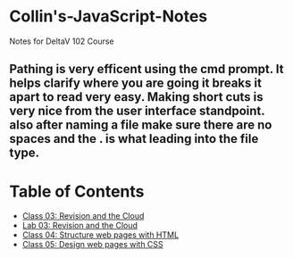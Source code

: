 # Collin's-JavaScript-Notes
Notes for DeltaV 102 Course

## Pathing is very efficent using the cmd prompt. It helps clarify where you are going it breaks it apart to read very easy. Making short cuts is very nice from the user interface standpoint. also after naming a file make sure there are no spaces and the . is what leading into the file type.

# Table of Contents
- [Class 03: Revision and the Cloud](Class03Notes.md)
- [Lab 03: Revision and the Cloud](Lab03.md)
- [Class 04: Structure web pages with HTML](Class04Notes.md)
- [Class 05: Design web pages with CSS](Class05Notes.md)